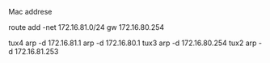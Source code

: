 Mac addrese 

route add -net 172.16.81.0/24 gw 172.16.80.254

tux4
arp -d 172.16.81.1
arp -d 172.16.80.1
tux3
arp -d 172.16.80.254
tux2
arp -d 172.16.81.253


